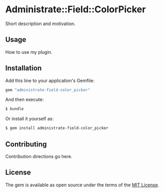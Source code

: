 # Administrate::Field::ColorPicker
Short description and motivation.

## Usage
How to use my plugin.

## Installation
Add this line to your application's Gemfile:

```ruby
gem "administrate-field-color_picker"
```

And then execute:
```bash
$ bundle
```

Or install it yourself as:
```bash
$ gem install administrate-field-color_picker
```

## Contributing
Contribution directions go here.

## License
The gem is available as open source under the terms of the [MIT License](https://opensource.org/licenses/MIT).
